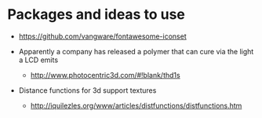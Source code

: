 # Packages and ideas to use

- https://github.com/vangware/fontawesome-iconset

- Apparently a company has released a polymer that can cure via the light a LCD emits
  - http://www.photocentric3d.com/#!blank/thd1s

- Distance functions for 3d support textures
  - http://iquilezles.org/www/articles/distfunctions/distfunctions.htm
